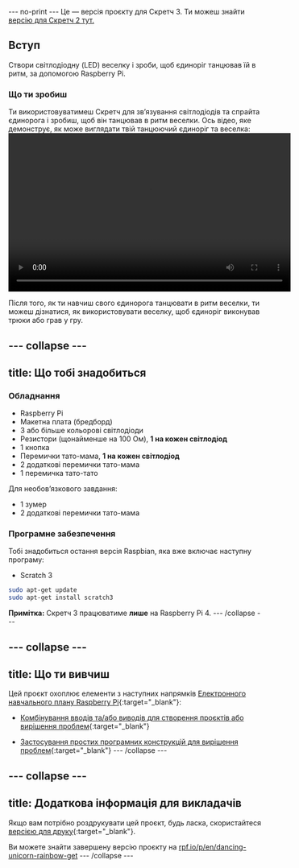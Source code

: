 \--- no-print \--- Це — версія проєкту для Скретч 3. Ти можеш знайти [версію для Скретч 2 тут.](https://projects.raspberrypi.org/en/projects/dancing-unicorn-rainbow-scratch2)

## Вступ

Створи світлодіодну (LED) веселку і зроби, щоб єдиноріг танцював їй в ритм, за допомогою Raspberry Pi.

### Що ти зробиш

Ти використовуватимеш Скретч для зв’язування світлодіодів та спрайта єдинорога і зробиш, щоб він танцював в ритм веселки. Ось відео, яке демонструє, як може виглядати твій танцюючий єдиноріг та веселка:<video width="560" height="315" controls> <source src="resources/Screencast.mp4" type="video/mp4"> Твій браузер не підтримує тег video, спробуй використати FireFox або Chrome </video> 

Після того, як ти навчиш свого єдинорога танцювати в ритм веселки, ти можеш дізнатися, як використовувати веселку, щоб єдиноріг виконував трюки або грав у гру.

## \--- collapse \---

## title: Що тобі знадобиться

### Обладнання

+ Raspberry Pi
+ Макетна плата (бредборд)
+ 3 або більше кольорові світлодіоди
+ Резистори (щонайменше на 100 Ом), **1 на кожен світлодіод**
+ 1 кнопка
+ Перемички тато-мама, **1 на кожен світлодіод**
+ 2 додаткові перемички тато-мама
+ 1 перемичка тато-тато

Для необов’язкового завдання:

+ 1 зумер
+ 2 додаткові перемички тато-мама

### Програмне забезпечення

Тобі знадобиться остання версія Raspbian, яка вже включає наступну програму:

+ Scratch 3

```bash
sudo apt-get update
sudo apt-get install scratch3
```

**Примітка:** Скретч 3 працюватиме **лише** на Raspberry Pi 4. \--- /collapse \---

## \--- collapse \---

## title: Що ти вивчиш

Цей проєкт охоплює елементи з наступних напрямків [Електронного навчального плану Raspberry Pi](http://rpf.io/curriculum){:target="_blank"}:

+ [Комбінування вводів та/або виводів для створення проєктів або вирішення проблем](https://curriculum.raspberrypi.org/physical-computing/builder/){:target="_blank"}

+ [Застосування простих програмних конструкцій для вирішення проблем](https://www.raspberrypi.org/curriculum/programming/builder){:target="_blank"} \--- /collapse \---

## \--- collapse \---

## title: Додаткова інформація для викладачів

Якщо вам потрібно роздрукувати цей проєкт, будь ласка, скористайтеся [версією для друку](https://projects.raspberrypi.org/en/projects/dancing-unicorn-rainbow/print){:target="_blank"}.

Ви можете знайти завершену версію проєкту на [rpf.io/p/en/dancing-unicorn-rainbow-get](https://rpf.io/p/en/dancing-unicorn-rainbow-get) \--- /collapse \---